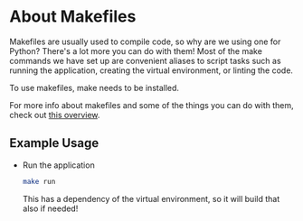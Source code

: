 # About Makefiles

Makefiles are usually used to compile code, so why are we using one for Python? There's a lot more you can do
with them! Most of the make commands we have set up are convenient aliases to script tasks such as running the
application, creating the virtual environment, or linting the code.

To use makefiles, make needs to be installed.

For more info about makefiles and some of the things you can do with them, check out
[this overview](https://opensource.com/article/18/8/what-how-makefile).

## Example Usage
* Run the application
    ```bash
    make run
    ```
    This has a dependency of the virtual environment, so it will build that also if needed!
